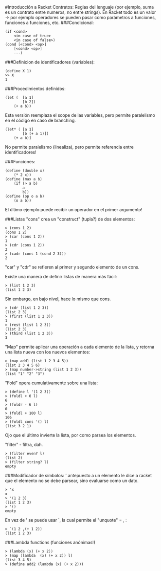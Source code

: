 #Introducción a Racket
Contratos: Reglas del lenguaje (por ejemplo, suma es un contrato entre numeros, no entre strings).
En Racket todo es un valor -> por ejemplo operadores se pueden pasar como parámetros a funciones, funciones a funciones, etc.
###Condicional:
```racket
(if <cond>
    <in case of true>
    <in case of false>)
(cond [<cond> <op>]
    [<cond> <op>]
    ...)
```    

###Definicion de identificadores (variables):
```racket
(define X 1)
>> X
1
```

###Procedimientos definidos:
```racket
(let (  [a 1]
        [b 2])
    (+ a b))
```
Esta versión reemplaza el scope de las variables, pero permite paralelismo en el código en caso de branching.
```racket
(let* ( [a 1]
        [b (+ a 1)])
    (+ a b)]
```
No permite paralelismo (linealiza), pero permite referencia entre identificadores!

###Funciones:
```racket
(define (double x)
    (* 2 x))
(define (max a b)
    (if (> a b)
        a
        b))
(define (op o a b)
    (o a b))
```
El último ejemplo puede recibir un operador en el primer argumento!

###Listas
"cons" crea un "construct" (tupla?) de dos elementos:
```racket
> (cons 1 2)
(cons 1 2)
> (car (cons 1 2))
1
> (cdr (cons 1 2))
2
> (cadr (cons 1 (cond 2 3)))
2
```
"car" y "cdr" se refieren al primer y segundo elemento de un cons.

Existe una manera de definir listas de manera más fácil:
```racket
> (list 1 2 3)
(list 1 2 3)
```
Sin embargo, en bajo nivel, hace lo mismo que cons.
```racket
> (cdr (list 1 2 3))
(list 2 3)
> (first (list 1 2 3))
1
> (rest (list 1 2 3))
(list 2 3)
> (third (list 1 2 3))
3
```

"Map" permite aplicar una operación a cada elemento de la lista, y retorna una lista nueva con los nuevos elementos:
```racket
> (map add1 (list 1 2 3 4 5))
(list 2 3 4 5 6)
> (map number->string (list 1 2 3))
(list "1" "2" "3")
```

"Fold" opera cumulativamente sobre una lista:
```racket
> (define l '(1 2 3))
> (foldl + 0 l)
6
> (foldr - 6 l)
0
> (foldl + 100 l)
106
> (foldl cons '() l)
(list 3 2 1)
```
Ojo que el último invierte la lista, por como parsea los elementos.

"filter" - filtra, dah.
```racket
> (filter even? l)
(list 2)
> (filter string? l)
empty
```

###Modificador de símbolos:
' antepuesto a un elemento le dice a racket que el elemento no se debe parsear, sino evaluarse como un dato.
```racket
> 'x
x
> '(1 2 3)
(list 1 2 3)
> '()
empty
```

En vez de ' se puede usar `, la cual permite el "unquote" = , :
```racket
> `(1 2 ,(+ 1 2))
(list 1 2 3)
```

###Lambda functions (funciones anónimas!)
```racket
> (lambda (x) (+ x 2))
> (map (lambda  (x) (+ x 2)) l)
(list 3 4 5)
> (define add2 (lambda (x) (+ x 2)))
```
